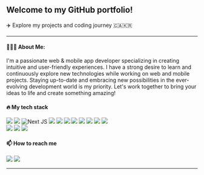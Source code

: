 ## Welcome to my GitHub portfolio!

✈️  Explore my projects and coding journey 🇨🇦🇰🇷

---


<h4> 🧑🏻‍💻 About Me: </h4>
<p> I'm a passionate web & mobile app developer specializing in creating intuitive and user-friendly experiences. I have a strong desire to learn and continuously explore new technologies while working on web and mobile projects. Staying up-to-date and embracing new possibilities in the ever-evolving development world is my priority. Let's work together to bring your ideas to life and create something amazing! </p>

<h4> 🔥 My tech stack </h4>

![](https://img.shields.io/badge/-ReactJs-22577a?style-for-the-badge&logo=react&logoColor=ffffff)
![](https://img.shields.io/badge/-ReactNative-38a3a5?style-for-the-badge&logo=react&logoColor=ffffff)
![Next JS](https://img.shields.io/badge/Next-black?style=for-the-badge&logo=next.js&logoColor=white)
![](https://img.shields.io/badge/-TypeScript-57cc99?style-for-the-badge&logo=typescript&logoColor=ffffff)
![](https://img.shields.io/badge/-JavaScript-yellow?style-for-the-badge&logo=javascript&logoColor=ffffff)
![](https://img.shields.io/badge/-Jquery-DE988A?style-for-the-badge&logo=jquery&logoColor=ffffff)
![](https://img.shields.io/badge/-HTML5-C4515B?style-for-the-badge&logo=html5&logoColor=ffffff)
![](https://img.shields.io/badge/-CSS3-51A8E6?style-for-the-badge&logo=css3&logoColor=ffffff)
![](https://img.shields.io/badge/-SASS-FF6681?style-for-the-badge&logo=sass&logoColor=ffffff)
![](https://img.shields.io/badge/-Bootstrap-4A4453?style-for-the-badge&logo=bootstrap&logoColor=ffffff)
![](https://img.shields.io/badge/-Tailwind-B5A0D6?style-for-the-badge&logo=tailwindcss&logoColor=ffffff)
<br />
![](https://img.shields.io/badge/-NodeJs-90a955?style-for-the-badge&logo=node.js&logoColor=ffffff)
![](https://img.shields.io/badge/-MongoDB-53CA60?style-for-the-badge&logo=mongodb&logoColor=ffffff)
![](https://img.shields.io/badge/-GraphQL-f72585?style-for-the-badge&logo=graphql&logoColor=ffffff)

<h4> 📫 How to reach me </h4>
<a href='mailto:developerjacobkim@gmail.com'><img src='https://img.shields.io/badge/-Email-0FB659?style-for-the-badge&logo=gmail&logoColor=ffffff'></a> 
<a href='https://www.linkedin.com/in/everywherejacobkim/'><img src='https://img.shields.io/badge/-LinkedIn-008AFF?style-for-the-badge&logo=linkedin&logoColor=ffffff'></a> 

---

<!--
**everywherejacobkim/everywherejacobkim** is a ✨ _special_ ✨ repository because its `README.md` (this file) appears on your GitHub profile.

Here are some ideas to get you started:

- 🔭 I’m currently working on ...
- 🌱 I’m currently learning ...
- 👯 I’m looking to collaborate on ...
- 🤔 I’m looking for help with ...
- 💬 Ask me about ...
- 📫 How to reach me: ...
- 😄 Pronouns: ...
- ⚡ Fun fact: ...
-->
